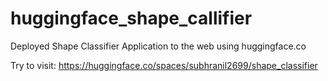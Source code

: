 # huggingface_shape_callifier
Deployed Shape Classifier Application to the web using huggingface.co


Try to visit: https://huggingface.co/spaces/subhranil2699/shape_classifier
